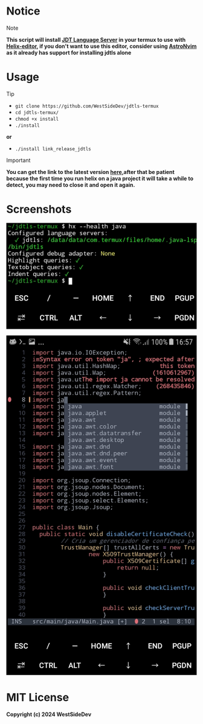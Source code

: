 # Notice
> [!NOTE]
>**This script will install [JDT Language Server](https://github.com/eclipse-jdtls/eclipse.jdt.ls) in your termux to use with [Helix-editor](https://github.com/helix-editor/helix), if you don't want to use this editor, consider using [AstroNvim](https://github.com/AstroNvim/AstroNvim) as it already has support for installing jdtls alone**

# Usage
> [!TIP]
>+ `git clone https://github.com/WestSideDev/jdtls-termux`
>+ `cd jdtls-termux/`
>+ `chmod +x install`
>+ `./install`
>  
>**or**
>+ `./install link_release_jdtls`

> [!IMPORTANT]
> **You can get the link to the latest version [here](https://download.eclipse.org/jdtls/milestones/),after that be patient because the first time you run helix on a java project it will take a while to detect, you may need to close it and open it again.**

# Screenshots
![photo1](/screenshots/photo1.jpg)

![photo2](/screenshots/photo2.jpg)

# MIT License
**Copyright (c) 2024 WestSideDev**
